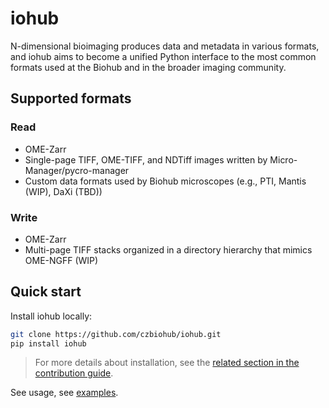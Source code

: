 # iohub

N-dimensional bioimaging produces data and metadata in various formats,
and iohub aims to become a unified Python interface to the most common formats
used at the Biohub and in the broader imaging community.

## Supported formats

### Read

- OME-Zarr
- Single-page TIFF, OME-TIFF, and NDTiff images written by Micro-Manager/pycro-manager
- Custom data formats used by Biohub microscopes (e.g., PTI, Mantis (WIP), DaXi (TBD))

### Write

- OME-Zarr
- Multi-page TIFF stacks organized in a directory hierarchy that mimics OME-NGFF (WIP)

## Quick start

Install iohub locally:

```sh
git clone https://github.com/czbiohub/iohub.git
pip install iohub
```

> For more details about installation, see the [related section in the contribution guide](CONTRIBUTING.md#setting-up-developing-environment).

See usage, see [examples](https://github.com/czbiohub/iohub/tree/main/examples).
